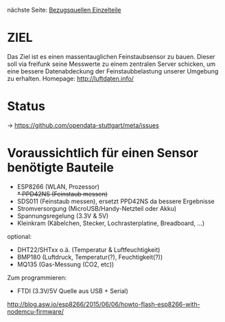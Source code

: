 nächste Seite: [Bezugsquellen Einzelteile](/opendata-stuttgart/meta/wiki/Bezugsquellen-Einzelteile)

# ZIEL

Das Ziel ist es einen massentauglichen Feinstaubsensor zu bauen.
Dieser soll via freifunk seine Messwerte zu einem zentralen Server schicken, um eine bessere Datenabdeckung der Feinstaubbelastung unserer Umgebung zu erhalten. 
Homepage: http://luftdaten.info/

# Status

->  https://github.com/opendata-stuttgart/meta/issues

# Voraussichtlich für einen Sensor benötigte Bauteile

* ESP8266 (WLAN, Prozessor)  
~~* PPD42NS (Feinstaub messen)~~  
* SDS011 (Feinstaub messen), ersetzt PPD42NS da bessere Ergebnisse  
* Stromversorgung (MicroUSB/Handy-Netzteil oder Akku)
* Spannungsregelung (3.3V & 5V)
* Kleinkram (Käbelchen, Stecker, Lochrasterplatine, Breadboard, ...)

optional:

* DHT22/SHTxx o.ä. (Temperatur & Luftfeuchtigkeit)
* BMP180 (Luftdruck, Temperatur(?), Feuchtigkeit(?))
* MQ135 (Gas-Messung (CO2, etc))

Zum programmieren:
* FTDI (3.3V/5V Quelle aus USB + Serial)

http://blog.asw.io/esp8266/2015/06/06/howto-flash-esp8266-with-nodemcu-firmware/
  
